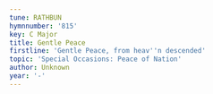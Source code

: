 ```yaml
---
tune: RATHBUN
hymnnumber: '815'
key: C Major
title: Gentle Peace
firstline: 'Gentle Peace, from heav''n descended'
topic: 'Special Occasions: Peace of Nation'
author: Unknown
year: '-'
---
```


